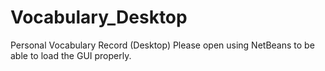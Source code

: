 Vocabulary_Desktop
==================

Personal Vocabulary Record (Desktop)
Please open using NetBeans to be able to load the GUI properly.